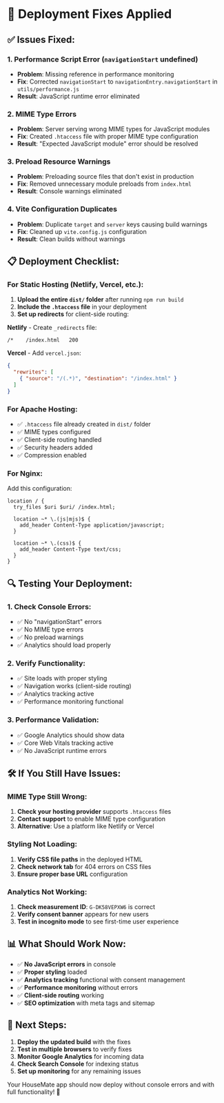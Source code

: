 # 🚀 Deployment Fixes Applied

## ✅ **Issues Fixed:**

### 1. **Performance Script Error (`navigationStart` undefined)**
- **Problem**: Missing reference in performance monitoring
- **Fix**: Corrected `navigationStart` to `navigationEntry.navigationStart` in `utils/performance.js`
- **Result**: JavaScript runtime error eliminated

### 2. **MIME Type Errors**
- **Problem**: Server serving wrong MIME types for JavaScript modules
- **Fix**: Created `.htaccess` file with proper MIME type configuration
- **Result**: "Expected JavaScript module" error should be resolved

### 3. **Preload Resource Warnings**
- **Problem**: Preloading source files that don't exist in production
- **Fix**: Removed unnecessary module preloads from `index.html`
- **Result**: Console warnings eliminated

### 4. **Vite Configuration Duplicates**
- **Problem**: Duplicate `target` and `server` keys causing build warnings
- **Fix**: Cleaned up `vite.config.js` configuration
- **Result**: Clean builds without warnings

## 📋 **Deployment Checklist:**

### **For Static Hosting (Netlify, Vercel, etc.):**

1. **Upload the entire `dist/` folder** after running `npm run build`
2. **Include the `.htaccess` file** in your deployment
3. **Set up redirects** for client-side routing:

**Netlify** - Create `_redirects` file:
```
/*    /index.html   200
```

**Vercel** - Add `vercel.json`:
```json
{
  "rewrites": [
    { "source": "/(.*)", "destination": "/index.html" }
  ]
}
```

### **For Apache Hosting:**
- ✅ `.htaccess` file already created in `dist/` folder
- ✅ MIME types configured
- ✅ Client-side routing handled
- ✅ Security headers added
- ✅ Compression enabled

### **For Nginx:**
Add this configuration:
```nginx
location / {
  try_files $uri $uri/ /index.html;
  
  location ~* \.(js|mjs)$ {
    add_header Content-Type application/javascript;
  }
  
  location ~* \.(css)$ {
    add_header Content-Type text/css;
  }
}
```

## 🔍 **Testing Your Deployment:**

### **1. Check Console Errors:**
- ✅ No "navigationStart" errors
- ✅ No MIME type errors
- ✅ No preload warnings
- ✅ Analytics should load properly

### **2. Verify Functionality:**
- ✅ Site loads with proper styling
- ✅ Navigation works (client-side routing)
- ✅ Analytics tracking active
- ✅ Performance monitoring functional

### **3. Performance Validation:**
- ✅ Google Analytics should show data
- ✅ Core Web Vitals tracking active
- ✅ No JavaScript runtime errors

## 🛠 **If You Still Have Issues:**

### **MIME Type Still Wrong:**
1. **Check your hosting provider** supports `.htaccess` files
2. **Contact support** to enable MIME type configuration
3. **Alternative**: Use a platform like Netlify or Vercel

### **Styling Not Loading:**
1. **Verify CSS file paths** in the deployed HTML
2. **Check network tab** for 404 errors on CSS files
3. **Ensure proper base URL** configuration

### **Analytics Not Working:**
1. **Check measurement ID**: `G-DK58VEPXW6` is correct
2. **Verify consent banner** appears for new users
3. **Test in incognito mode** to see first-time user experience

## 📊 **What Should Work Now:**

- ✅ **No JavaScript errors** in console
- ✅ **Proper styling** loaded
- ✅ **Analytics tracking** functional with consent management
- ✅ **Performance monitoring** without errors
- ✅ **Client-side routing** working
- ✅ **SEO optimization** with meta tags and sitemap

## 🚀 **Next Steps:**

1. **Deploy the updated build** with the fixes
2. **Test in multiple browsers** to verify fixes
3. **Monitor Google Analytics** for incoming data
4. **Check Search Console** for indexing status
5. **Set up monitoring** for any remaining issues

Your HouseMate app should now deploy without console errors and with full functionality! 🎉
